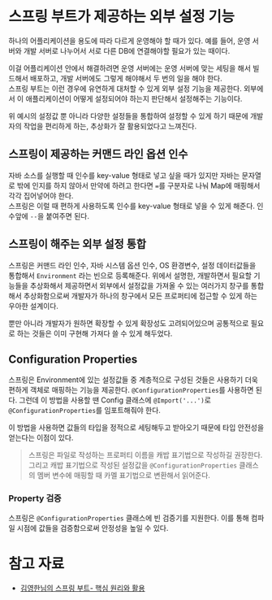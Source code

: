 # 스프링 부트가 제공하는 외부 설정 기능

하나의 어플리케이션을 용도에 따라 다르게 운영해야 할 때가 있다. 예를 들어, 운영 서버와 개발 서버로 나누어서 서로 다른 DB에 연결해야할 필요가 있는 때이다.

이걸 어플리케이션 안에서 해결하려면 운영 서버에는 운영 서버에 맞는 세팅을 해서 빌드해서 배포하고, 개발 서버에도 그렇게 해야해서 두 번의 일을 해야 한다.  
스프링 부트는 이런 경우에 유연하게 대처할 수 있게 외부 설정 기능을 제공한다. 외부에서 이 애플리케이션이 어떻게 설정되어야 하는지 판단해서 설정해주는 기능이다.

위 예시의 설정값 뿐 아니라 다양한 설정들을 통합하여 설정할 수 있게 하기 때문에 개발자의 작업을 편리하게 하는, 추상화가 잘 활용되었다고 느껴진다.

## 스프링이 제공하는 커맨드 라인 옵션 인수

자바 소스를 실행할 때 인수를 key-value 형태로 넣고 싶을 때가 있지만 자바는 문자열로 밖에 인지를 하지 않아서 만약에 하려고 한다면 `=`를 구분자로 나눠 Map에 매핑해서 각각 집어넣어야 한다.  
스프링은 이럴 때 편하게 사용하도록 인수를 key-value 형태로 넣을 수 있게 해준다. 인수앞에 `--`을 붙여주면 된다.

## 스프링이 해주는 외부 설정 통합

스프링은 커맨드 라인 인수, 자바 시스템 옵션 인수, OS 환경변수, 설정 데이터값들을 통합해서 `Environment` 라는 빈으로 등록해준다. 위에서 설명한, 개발하면서 필요할 기능들을 추상화해서 제공하면서 외부에서 설정값을 가져올 수 있는 여러가지 창구를 통합해서 추상화함으로써 개발자가 하나의 창구에서 모든 프로퍼티에 접근할 수 있게 하는 우아한 설계이다.  

뿐만 아니라 개발자가 원하면 확장할 수 있게 확장성도 고려되어있으며 공통적으로 필요로 하는 것들은 이미 구현해 가져다 쓸 수 있게 해두었다. 

## Configuration Properties

스프링은 Environment에 있는 설정값들 중 계층적으로 구성된 것들은 사용하기 더욱 편하게 객체로 매핑하는 기능을 제공한다. `@ConfigurationProperties`를 사용하면 된다. 그런데 이 방법을 사용할 땐 Config 클래스에 `@Import('...')`로 `@ConfigurationProperties`를 임포트해줘야 한다.

이 방법을 사용하면 값들의 타입을 정적으로 세팅해두고 받아오기 때문에 타입 안전성을 얻는다는 이점이 있다.

> 스프링은 파일로 작성하는 프로퍼티 이름을 캐밥 표기법으로 작성하길 권장한다. 그리고 캐밥 표기법으로 작성된 설정값을 `@ConfigurationProperties` 클래스의 멤버 변수에 매핑할 때 카멜 표기법으로 변환해서 읽어준다.

### Property 검증

스프링은 `@ConfigurationProperties` 클래스에 빈 검증기를 지원한다. 이를 통해 컴파일 시점에 값들을 검증함으로써 안정성을 높일 수 있다.



# 참고 자료
- [김영한님의 스프링 부트- 핵심 원리와 활용](https://www.inflearn.com/course/%EC%8A%A4%ED%94%84%EB%A7%81%EB%B6%80%ED%8A%B8-%ED%95%B5%EC%8B%AC%EC%9B%90%EB%A6%AC-%ED%99%9C%EC%9A%A9/dashboard)